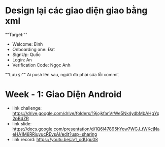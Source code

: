 # Design lại các giao diện giao bằng xml
""Target:""
- Welcome: Bình
- Onboarding one: Đạt
- SignUp: Quốc
- Login: An
- Verification Code: Ngọc Anh

""Lưu ý:"" Ai push lên sau, người đó phải sửa lỗi commit

# Week - 1: Giao Diện Android
- link challenge: https://drive.google.com/drive/folders/19jojkfanVrWe5Nk4ydbMbAHgYq2pBdZR
- link slide: https://docs.google.com/presentation/d/1Q6l47895hYow7WGJ_tWKcjNaeHA1M8RRiuyucREvsAI/edit?usp=sharing
- link record: https://youtu.be/Jv1_odUgu08

